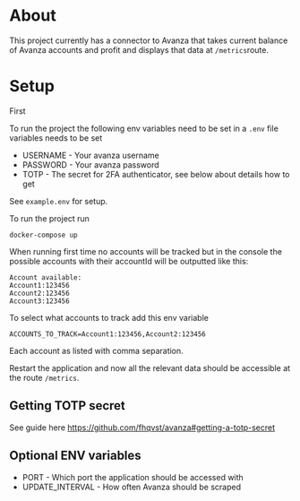 # About

This project currently has a connector to Avanza that takes current balance of Avanza accounts and profit and displays that data at `/metrics`route.

# Setup
First

To run the project the following env variables need to be set in a `.env` file variables needs to be set

- USERNAME -  Your avanza username
- PASSWORD - Your avanza password
- TOTP - The secret for 2FA authenticator, see below about details how to get


See `example.env` for setup.

To run the project run
```shell
docker-compose up
```


When running first time no accounts will be tracked but in the console the possible accounts with their accountId will be outputted like this:
```
Account available:
Account1:123456
Account2:123456
Account3:123456
```
To select what accounts to track add this env variable
```
ACCOUNTS_TO_TRACK=Account1:123456,Account2:123456
```
Each account as listed with comma separation.

Restart the application and now all the relevant data should be accessible at the route `/metrics`.


## Getting TOTP secret
See guide here https://github.com/fhqvst/avanza#getting-a-totp-secret

## Optional ENV variables
- PORT - Which port the application should be accessed with
- UPDATE_INTERVAL - How often Avanza should be scraped


